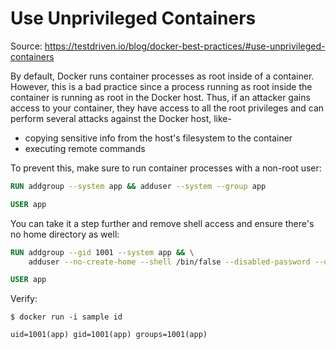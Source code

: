 # Use Unprivileged Containers

Source: https://testdriven.io/blog/docker-best-practices/#use-unprivileged-containers

By default, Docker runs container processes as root inside of a container. However, this is a bad practice since a process running as root inside the container is running as root in the Docker host. Thus, if an attacker gains access to your container, they have access to all the root privileges and can perform several attacks against the Docker host, like-
* copying sensitive info from the host's filesystem to the container
* executing remote commands

To prevent this, make sure to run container processes with a non-root user:

```dockerfile
RUN addgroup --system app && adduser --system --group app

USER app
```

You can take it a step further and remove shell access and ensure there's no home directory as well:
```dockerfile
RUN addgroup --gid 1001 --system app && \
    adduser --no-create-home --shell /bin/false --disabled-password --uid 1001 --system --group app

USER app
```

Verify:

```commandline
$ docker run -i sample id

uid=1001(app) gid=1001(app) groups=1001(app)
```

